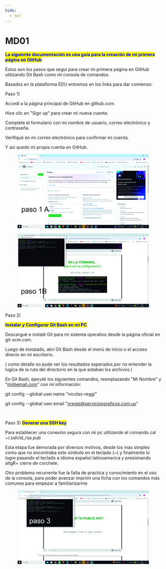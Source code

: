 ```yaml
---
hide:
  - toc
---
```


# MD01

<mark style="color:blue;">**La siguiente documentación es una guía para la creación de mi primera página en GitHub**</mark>

Estos son los pasos que seguí para crear mi primera página en GitHub utilizando Git Bash como mi consola de comandos.

Basados en la plataforma EDU entramos en los links para dar comienzo:

Paso 1)

&#x20;Accedí a la página principal de GitHub en github.com.

Hice clic en "Sign up" para crear mi nueva cuenta.

Complete el  formulario con mi nombre de usuario, correo electrónico y contraseña.

Verifiqué en mi correo electrónico para confirmar mi cuenta.

Y así quedo mi propia cuenta en GitHub.

<div>

<figure><img src="../../.gitbook/assets/PASO 1A.jpg" alt=""><figcaption></figcaption></figure>

 

<figure><img src="../../.gitbook/assets/PASO 1B.jpg" alt=""><figcaption></figcaption></figure>

</div>

Paso 2)&#x20;

<mark style="color:blue;">**Instalar y Configurar Git Bash en mi PC**</mark>

&#x20;

Descargué e instalé Git para mi sistema operativo desde la página oficial en git-scm.com.

Luego de instalado, abrí Git Bash desde el menú de inicio o el acceso directo en mi escritorio.

&#x20;( como detalle no pude ver los resultados esperados por no entender la lugica de la ruta del directorio en la que estaban los archivos )

En  Git Bash, ejecuté los siguientes comandos, reemplazando "Mi Nombre" y "mi@email.com" con mi información:

git config --global user.name "nicolas-reggi"

git config --global user.email "nreggi@serviciosgraficos.com.uy"

&#x20;

<figure><img src="../../.gitbook/assets/PASO 2.jpg" alt=""><figcaption></figcaption></figure>

Paso 3)  <mark style="color:blue;">**Generar una SSH key**</mark>&#x20;

Para establecer una conexión segura con mi pc utilizando el comando cal \~/.ssh/id\_rsa.pub

Esta etapa fue demorada por diversos motivos, desde los mas simples como que no encontraba este símbolo en el teclado (\~)  y finalmente lo logre pasando el teclado a idioma español latinoamerica  y presionando altgR+ cierre de corchete.&#x20;

Otro problema recurrente fue la falta de practica y conocimiento en el uso de la consola, para poder avanzar imprimí una ficha con los comandos más comunes para empezar a familiarizarme



<div>

<figure><img src="../../.gitbook/assets/PASO 3 A.jpg" alt=""><figcaption></figcaption></figure>

 

<figure><img src="../../.gitbook/assets/PASO 3 b.jpg" alt=""><figcaption></figcaption></figure>

</div>

